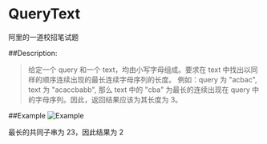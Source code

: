 QueryText
=========

阿里的一道校招笔试题


##Description:

>给定一个 query 和一个 text，均由小写字母组成。要求在 text 中找出以同样的顺序连续出现的最长连续字母序列的长度。
例如：query 为 "acbac", text 为 "acaccbabb", 那么 text 中的 "cba" 为最长的连续出现在 query
中的字母序列。因此，返回结果应该为其长度为 3。


##Example
![Example](http://cl.ly/image/3Y0Y0n013B3b/QueryText.jpg)

最长的共同子串为 23，因此结果为 2

